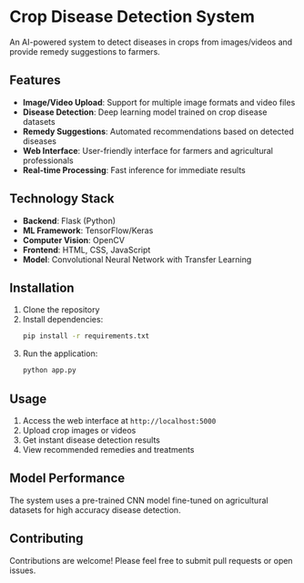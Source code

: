# Crop Disease Detection System

An AI-powered system to detect diseases in crops from images/videos and provide remedy suggestions to farmers.

## Features

- **Image/Video Upload**: Support for multiple image formats and video files
- **Disease Detection**: Deep learning model trained on crop disease datasets
- **Remedy Suggestions**: Automated recommendations based on detected diseases
- **Web Interface**: User-friendly interface for farmers and agricultural professionals
- **Real-time Processing**: Fast inference for immediate results

## Technology Stack

- **Backend**: Flask (Python)
- **ML Framework**: TensorFlow/Keras
- **Computer Vision**: OpenCV
- **Frontend**: HTML, CSS, JavaScript
- **Model**: Convolutional Neural Network with Transfer Learning

## Installation

1. Clone the repository
2. Install dependencies:
   ```bash
   pip install -r requirements.txt
   ```
3. Run the application:
   ```bash
   python app.py
   ```

## Usage

1. Access the web interface at `http://localhost:5000`
2. Upload crop images or videos
3. Get instant disease detection results
4. View recommended remedies and treatments

## Model Performance

The system uses a pre-trained CNN model fine-tuned on agricultural datasets for high accuracy disease detection.

## Contributing

Contributions are welcome! Please feel free to submit pull requests or open issues.
